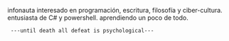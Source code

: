 
infonauta interesado en programación, escritura, filosofía y ciber-cultura.
entusiasta de C# y powershell. aprendiendo un poco de todo.

     ---until death all defeat is psychological---


<!---
999monk/999monk is a ✨ special ✨ repository because its `README.md` (this file) appears on your GitHub profile.
You can click the Preview link to take a look at your changes.
--->
